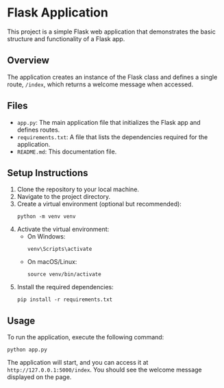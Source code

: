 # Flask Application

This project is a simple Flask web application that demonstrates the basic structure and functionality of a Flask app.

## Overview

The application creates an instance of the Flask class and defines a single route, `/index`, which returns a welcome message when accessed.

## Files

- `app.py`: The main application file that initializes the Flask app and defines routes.
- `requirements.txt`: A file that lists the dependencies required for the application.
- `README.md`: This documentation file.

## Setup Instructions

1. Clone the repository to your local machine.
2. Navigate to the project directory.
3. Create a virtual environment (optional but recommended):
   ```
   python -m venv venv
   ```
4. Activate the virtual environment:
   - On Windows:
     ```
     venv\Scripts\activate
     ```
   - On macOS/Linux:
     ```
     source venv/bin/activate
     ```
5. Install the required dependencies:
   ```
   pip install -r requirements.txt
   ```

## Usage

To run the application, execute the following command:

```
python app.py
```

The application will start, and you can access it at `http://127.0.0.1:5000/index`. You should see the welcome message displayed on the page.